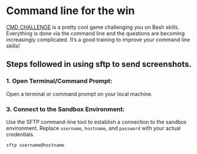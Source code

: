 # Command line for the win


[CMD CHALLENGE](https://cmdchallenge.com/) is a pretty cool game challenging you on Bash skills. Everything is done via the command line and the questions are becoming increasingly complicated. It’s a good training to improve your command line skills!

## Steps followed in using sftp to send screenshots.

### 1. Open Terminal/Command Prompt:

Open a terminal or command prompt on your local machine.

### 3. Connect to the Sandbox Environment:

Use the SFTP command-line tool to establish a connection to the sandbox environment. Replace `username`, `hostname`, and `password` with your actual credentials.

```bash
sftp username@hostname
